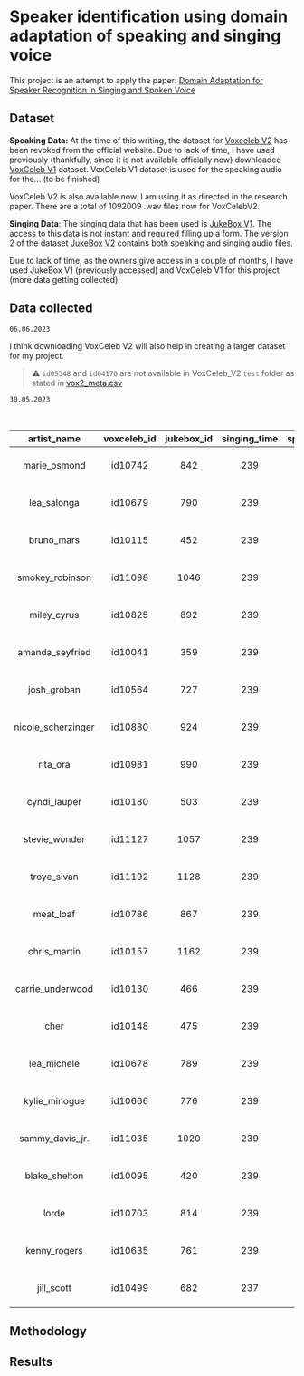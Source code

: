 # Speaker identification using domain adaptation of speaking and singing voice

This project is an attempt to apply the paper: 
[Domain Adaptation for Speaker Recognition in Singing and Spoken Voice](https://ieeexplore.ieee.org/document/9746111)

## Dataset

**Speaking Data:**
At the time of this writing, the dataset for [Voxceleb V2](https://www.robots.ox.ac.uk/~vgg/data/voxceleb/vox2.html)  has been revoked from the official website. Due to lack of time, I have used previously (thankfully, since it is not available officially now) downloaded [VoxCeleb V1](https://www.robots.ox.ac.uk/~vgg/data/voxceleb/vox1.html) dataset. VoxCeleb V1 dataset is used for the speaking audio for the... (to be finished)

VoxCeleb V2 is also available now. I am using it as directed in the research paper. There are a total of 1092009 .wav files now for VoxCelebV2.

**Singing Data**: The singing data that has been used is [JukeBox V1](https://iprobe.cse.msu.edu/dataset_detail.php?id=8&?title=JukeBox:_A_Speaker_Recognition_Dataset_with_Multi-lingual_Singing_Voice_Audio). The access to this data is not instant and required filling up a form. The version 2 of the dataset [JukeBox V2](https://iprobe.cse.msu.edu/dataset_detail.php?id=9) contains both speaking and singing audio files.


 Due to lack of time, as the owners give access in a couple of months, I have used JukeBox V1 (previously accessed) and VoxCeleb V1 for this project (more data getting collected).

 ## Data collected

 `06.06.2023`

 I think downloading VoxCeleb V2 will also help in creating a larger dataset for my project. 

>:warning: `id05348` and `id04170` are not available in VoxCeleb_V2 `test` folder as stated in [vox2_meta.csv](/netscratch/rsharma/voice-recognition-speak-sing/VoxCeleb_1_2/V2/vox2_meta.csv)

`30.05.2023`

<br>

<div class="table-wrapper" markdown="block">

 | artist_name | voxceleb_id | jukebox_id | singing_time | speaking_time | vox_path | juke_path
 | :---:  | :---:  | :---:  | :---:  | :---:  | :---:  | :---: 
 |marie_osmond| id10742|842|239|690|/netscratch/rsharma/voice-recognition-speak-sing/data/speaking/marie_osmond|/netscratch/rsharma/voice-recognition-speak-sing/data/singing/marie_osmond|
|lea_salonga|id10679|790|239|1957|/netscratch/rsharma/voice-recognition-speak-sing/data/speaking/lea_salonga|/netscratch/rsharma/voice-recognition-speak-sing/data/singing/lea_salonga
|bruno_mars|id10115|452|239|611|/netscratch/rsharma/voice-recognition-speak-sing/data/speaking/bruno_mars|/netscratch/rsharma/voice-recognition-speak-sing/data/singing/bruno_mars
|smokey_robinson|id11098|1046|239|2447|/netscratch/rsharma/voice-recognition-speak-sing/data/speaking/smokey_robinson|/netscratch/rsharma/voice-recognition-speak-sing/data/singing/smokey_robinson
|miley_cyrus|id10825|892|239|2945|/netscratch/rsharma/voice-recognition-speak-sing/data/speaking/miley_cyrus|/netscratch/rsharma/voice-recognition-speak-sing/data/singing/miley_cyrus
|amanda_seyfried|id10041|359|239|1132|/netscratch/rsharma/voice-recognition-speak-sing/data/speaking/amanda_seyfried|/netscratch/rsharma/voice-recognition-speak-sing/data/singing/amanda_seyfried
|josh_groban|id10564|727|239|2555|/netscratch/rsharma/voice-recognition-speak-sing/data/speaking/josh_groban|/netscratch/rsharma/voice-recognition-speak-sing/data/singing/josh_groban
|nicole_scherzinger|id10880|924|239|1164|/netscratch/rsharma/voice-recognition-speak-sing/data/speaking/nicole_scherzinger|/netscratch/rsharma/voice-recognition-speak-sing/data/singing/nicole_scherzinger
|rita_ora|id10981|990|239|933|/netscratch/rsharma/voice-recognition-speak-sing/data/speaking/rita_ora|/netscratch/rsharma/voice-recognition-speak-sing/data/singing/rita_ora
|cyndi_lauper|id10180|503|239|1311|/netscratch/rsharma/voice-recognition-speak-sing/data/speaking/cyndi_lauper|/netscratch/rsharma/voice-recognition-speak-sing/data/singing/cyndi_lauper
|stevie_wonder|id11127|1057|239|525|/netscratch/rsharma/voice-recognition-speak-sing/data/speaking/stevie_wonder|/netscratch/rsharma/voice-recognition-speak-sing/data/singing/stevie_wonder
|troye_sivan|id11192|1128|239|761|/netscratch/rsharma/voice-recognition-speak-sing/data/speaking/troye_sivan|/netscratch/rsharma/voice-recognition-speak-sing/data/singing/troye_sivan
|meat_loaf|id10786|867|239|3121|/netscratch/rsharma/voice-recognition-speak-sing/data/speaking/meat_loaf|/netscratch/rsharma/voice-recognition-speak-sing/data/singing/meat_loaf
|chris_martin|id10157|1162|239|842|/netscratch/rsharma/voice-recognition-speak-sing/data/speaking/chris_martin|/netscratch/rsharma/voice-recognition-speak-sing/data/singing/chris_martin
|carrie_underwood|id10130|466|239|1896|/netscratch/rsharma/voice-recognition-speak-sing/data/speaking/carrie_underwood|/netscratch/rsharma/voice-recognition-speak-sing/data/singing/carrie_underwood
|cher|id10148|475|239|1987|/netscratch/rsharma/voice-recognition-speak-sing/data/speaking/cher|/netscratch/rsharma/voice-recognition-speak-sing/data/singing/cher
|lea_michele|id10678|789|239|887|/netscratch/rsharma/voice-recognition-speak-sing/data/speaking/lea_michele|/netscratch/rsharma/voice-recognition-speak-sing/data/singing/lea_michele
|kylie_minogue|id10666|776|239|688|/netscratch/rsharma/voice-recognition-speak-sing/data/speaking/kylie_minogue|/netscratch/rsharma/voice-recognition-speak-sing/data/singing/kylie_minogue
|sammy_davis_jr.|id11035|1020|239|802|/netscratch/rsharma/voice-recognition-speak-sing/data/speaking/sammy_davis_jr.|/netscratch/rsharma/voice-recognition-speak-sing/data/singing/sammy_davis_jr.
|blake_shelton|id10095|420|239|923|/netscratch/rsharma/voice-recognition-speak-sing/data/speaking/blake_shelton|/netscratch/rsharma/voice-recognition-speak-sing/data/singing/blake_shelton
|lorde|id10703|814|239|433|/netscratch/rsharma/voice-recognition-speak-sing/data/speaking/lorde|/netscratch/rsharma/voice-recognition-speak-sing/data/singing/lorde
|kenny_rogers|id10635|761|239|3070|/netscratch/rsharma/voice-recognition-speak-sing/data/speaking/kenny_rogers|/netscratch/rsharma/voice-recognition-speak-sing/data/singing/kenny_rogers
|jill_scott|id10499|682|237|714|/netscratch/rsharma/voice-recognition-speak-sing/data/speaking/jill_scott|/netscratch/rsharma/voice-recognition-speak-sing/data/singing/jill_scott

</div>



 ## Methodology

 ## Results